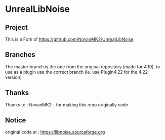 # UnrealLibNoise

## Project
This is a Fork of https://github.com/NovanMK2/UnrealLibNoise

## Branches
The master branch is the one from the original repository (made for 4.19).
to use as a plugin use the correct branch (ie. use Plugin4.22 for the 4.22 version)

## Thanks
Thanks to : 
NovanMK2 - for making this repo originally code

## Notice 
original code at : https://libnoise.sourceforge.org



